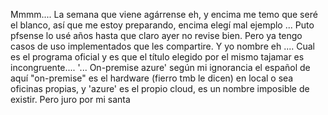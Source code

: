 Mmmm.... La semana que viene agárrense eh, y encima me temo que seré el blanco, así que me estoy preparando, encima elegí mal ejemplo ... Puto pfsense lo usé años hasta que claro ayer no revise bien. Pero ya tengo casos de uso implementados que les compartire.
Y yo nombre eh .... Cual es el programa oficial y es que el título elegido por el mismo tajamar es incongruente.... 
'... On-premise azure' según mi ignorancia el español de aquí "on-premise" es el hardware (fierro tmb le dicen) en local o sea oficinas propias, y 'azure' es el propio cloud, es un nombre imposible de existir. 
Pero juro por mi santa